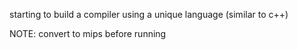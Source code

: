 starting to build a compiler using a unique language (similar to c++)


NOTE: convert to mips before running
